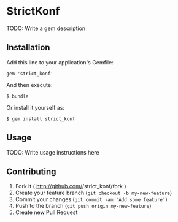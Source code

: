# StrictKonf

TODO: Write a gem description

## Installation

Add this line to your application's Gemfile:

    gem 'strict_konf'

And then execute:

    $ bundle

Or install it yourself as:

    $ gem install strict_konf

## Usage

TODO: Write usage instructions here

## Contributing

1. Fork it ( http://github.com/<my-github-username>/strict_konf/fork )
2. Create your feature branch (`git checkout -b my-new-feature`)
3. Commit your changes (`git commit -am 'Add some feature'`)
4. Push to the branch (`git push origin my-new-feature`)
5. Create new Pull Request
